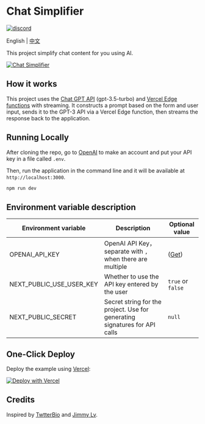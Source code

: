 # Chat Simplifier

[![discord](https://img.shields.io/badge/chat-on%20discord-7289da.svg?sanitize=true)](https://chat.imzbb.cc)

English | [中文](https://github.com/zhengbangbo/chat-simplifier/blob/main/README_zh.md)

This project simplify chat content for you using AI.

[![Chat Simplifier](./public/screenshot.png)](https://chat-simplifier.vercel.app/)

## How it works

This project uses the [Chat GPT API](https://platform.openai.com/docs/api-reference/chat) (gpt-3.5-turbo) and [Vercel Edge functions](https://vercel.com/features/edge-functions) with streaming. It constructs a prompt based on the form and user input, sends it to the GPT-3 API via a Vercel Edge function, then streams the response back to the application.

## Running Locally

After cloning the repo, go to [OpenAI](https://beta.openai.com/account/api-keys) to make an account and put your API key in a file called `.env`.

Then, run the application in the command line and it will be available at `http://localhost:3000`.

```bash
npm run dev
```

## Environment variable description

| Environment variable | Description | Optional value |
|---------|------|------|
|OPENAI_API_KEY| OpenAI API Key，separate with `,` when there are multiple| ([Get](https://beta.openai.com/account/api-keys)) |
|NEXT_PUBLIC_USE_USER_KEY|Whether to use the API key entered by the user|`true` or `false` |
|NEXT_PUBLIC_SECRET|Secret string for the project. Use for generating signatures for API calls|`null`|

## One-Click Deploy

Deploy the example using [Vercel](https://vercel.com?utm_source=github&utm_medium=readme&utm_campaign=vercel-examples):

[![Deploy with Vercel](https://vercel.com/button)](https://vercel.com/new/clone?repository-url=https://github.com/zhengbangbo/chat-simplifier&env=OPENAI_API_KEY,NEXT_PUBLIC_USE_USER_KEY&envDescription=%E7%82%B9%E5%87%BB%E5%8F%B3%E4%BE%A7%E3%80%8CLearn%20More%E3%80%8D%E6%9F%A5%E7%9C%8B%E7%8E%AF%E5%A2%83%E5%8F%98%E9%87%8F%E8%AF%B4%E6%98%8E&envLink=https://github.com/zhengbangbo/chat-simplifier/wiki/Deploy&project-name=chat-simplifier&repository-name=chat-simplifier)

## Credits

Inspired by [TwtterBio](https://github.com/Nutlope/twitterbio) and [Jimmy Lv](https://www.bilibili.com/video/BV17M411i7B6).
